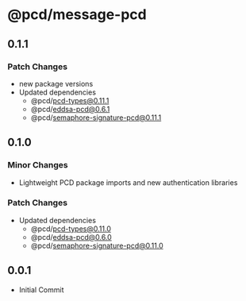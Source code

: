 # @pcd/message-pcd

## 0.1.1

### Patch Changes

- new package versions
- Updated dependencies
  - @pcd/pcd-types@0.11.1
  - @pcd/eddsa-pcd@0.6.1
  - @pcd/semaphore-signature-pcd@0.11.1

## 0.1.0

### Minor Changes

- Lightweight PCD package imports and new authentication libraries

### Patch Changes

- Updated dependencies
  - @pcd/pcd-types@0.11.0
  - @pcd/eddsa-pcd@0.6.0
  - @pcd/semaphore-signature-pcd@0.11.0

## 0.0.1

- Initial Commit

